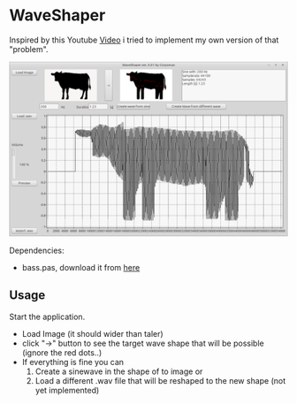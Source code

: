 # WaveShaper

Inspired by this Youtube [Video](https://youtu.be/qeUAHHPt-LY?si=haVvvZ1xqHj8FCQ9) i tried to implement my own version of that "problem".

![](preview.png)


Dependencies:
- bass.pas, download it from [here](https://www.un4seen.com/)

## Usage
Start the application.
- Load Image (it should wider than taler)
- click "->" button to see the target wave shape that will be possible (ignore the red dots..)
- If everything is fine you can 
   1. Create a sinewave in the shape of to image or
   2. Load a different .wav file that will be reshaped to the new shape (not yet implemented)